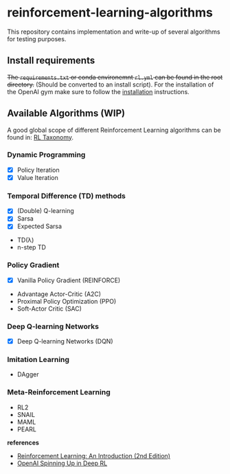 # reinforcement-learning-algorithms
This repository contains implementation and write-up of several algorithms for testing purposes.

## Install requirements
~~The `requirements.txt` or conda environemnt `rl.yml` can be found in the root directory.~~ (Should be converted to an install script). For the installation of the OpenAI gym make sure to follow the [installation](https://github.com/openai/gym#installation) instructions.

## Available Algorithms (WIP)
A good global scope of different Reinforcement Learning algorithms can be found in: [RL Taxonomy](https://github.com/bennylp/RL-Taxonomy).

### Dynamic Programming
- [x] Policy Iteration
- [x] Value Iteration

###  Temporal Difference (TD) methods
- [x] (Double) Q-learning
- [x] Sarsa
- [x] Expected Sarsa
- TD(λ)
- n-step TD

### Policy Gradient 
- [x] Vanilla Policy Gradient (REINFORCE)
- Advantage Actor-Critic (A2C)
- Proximal Policy Optimization (PPO)
- Soft-Actor Critic (SAC)

### Deep Q-learning Networks
- [x] Deep Q-learning Networks (DQN)

### Imitation Learning
- DAgger

### Meta-Reinforcement Learning
- RL2
- SNAIL
- MAML
- PEARL 

**references**
* [Reinforcement Learning: An Introduction (2nd Edition)](http://incompleteideas.net/book/RLbook2018.pdf)
* [OpenAI Spinning Up in Deep RL](https://spinningup.openai.com/en/latest/index.html)
